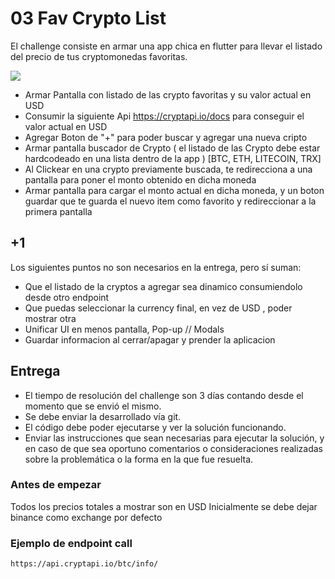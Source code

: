 # 03 Fav Crypto List

El challenge consiste en armar una app chica en flutter para llevar el listado del precio de tus cryptomonedas favoritas.

![](https://i.imgur.com/sUrxO15.png)

- Armar Pantalla con listado de las crypto favoritas y su valor actual en USD
- Consumir la siguiente Api <https://cryptapi.io/docs> para conseguir el valor actual en USD
- Agregar Boton de "+" para poder buscar y agregar una nueva cripto
- Armar pantalla buscador de Crypto ( el listado de las Crypto debe estar hardcodeado en una lista dentro de la app ) [BTC, ETH, LITECOIN, TRX]
- Al Clickear en una crypto previamente buscada, te redirecciona a una pantalla para poner el monto obtenido en dicha moneda
- Armar pantalla para cargar el monto actual en dicha moneda, y un boton guardar que te guarda el nuevo item como favorito y redireccionar a la primera pantalla

## +1

Los siguientes puntos no son necesarios en la entrega, pero sí suman:

- Que el listado de la cryptos a agregar sea dinamico consumiendolo desde otro endpoint
- Que puedas seleccionar la currency final, en vez de USD , poder mostrar otra
- Unificar UI en menos pantalla, Pop-up // Modals
- Guardar informacion al cerrar/apagar y prender la aplicacion

## Entrega

- El tiempo de resolución del challenge son 3 días contando desde el momento que se envió el mismo.
- Se debe enviar la desarrollado vía git.
- El código debe poder ejecutarse y ver la solución funcionando.
- Enviar las instrucciones que sean necesarias para ejecutar la solución, y en caso de que sea oportuno comentarios o consideraciones realizadas sobre la problemática o la forma en la que fue resuelta.

### Antes de empezar

Todos los precios totales a mostrar son en USD
Inicialmente se debe dejar binance como exchange por defecto

### Ejemplo de endpoint call

`https://api.cryptapi.io/btc/info/`
